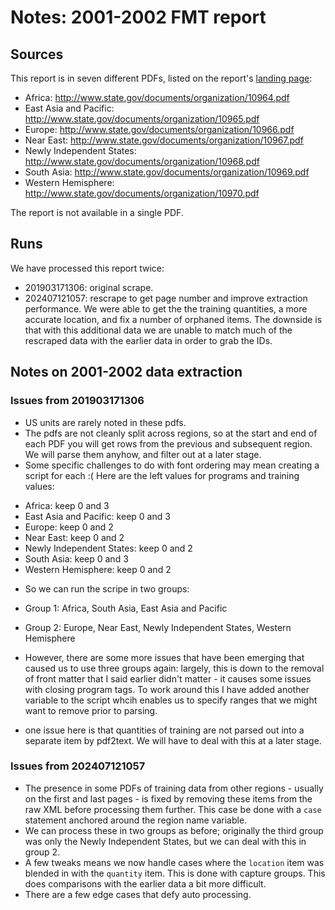 # Notes: 2001-2002 FMT report

## Sources

This report is in seven different PDFs, listed on the report's [landing page](https://www.state.gov/t/pm/rls/rpt/fmtrpt/2002/10849.htm):

 * Africa: http://www.state.gov/documents/organization/10964.pdf
 * East Asia and Pacific: http://www.state.gov/documents/organization/10965.pdf
 * Europe: http://www.state.gov/documents/organization/10966.pdf
 * Near East: http://www.state.gov/documents/organization/10967.pdf
 * Newly Independent States: http://www.state.gov/documents/organization/10968.pdf
 * South Asia: http://www.state.gov/documents/organization/10969.pdf
 * Western Hemisphere: http://www.state.gov/documents/organization/10970.pdf

The report is not available in a single PDF.

## Runs

We have processed this report twice:

- 201903171306: original scrape.
- 202407121057: rescrape to get page number and improve extraction performance. We were able to get the the training quantities, a more accurate location, and fix a number of orphaned items. The downside is that with this additional data we are unable to match much of the rescraped data with the earlier data in order to grab the IDs. 

## Notes on 2001-2002 data extraction

### Issues from 201903171306

- US units are rarely noted in these pdfs.
- The pdfs are not cleanly split across regions, so at the start and end of each PDF you will get rows from the previous and subsequent region. We will parse them anyhow, and filter out at a later stage.
- Some specific challenges to do with font ordering may mean creating a script for each :( Here are the left values for programs and training values:

 * Africa: keep 0 and 3
 * East Asia and Pacific: keep 0 and 3
 * Europe: keep 0 and 2
 * Near East: keep 0 and 2
 * Newly Independent States: keep 0 and 2
 * South Asia: keep 0 and 3 
 * Western Hemisphere: keep 0 and 2

- So we can run the scripe in two groups:
 - Group 1: Africa, South Asia, East Asia and Pacific
 - Group 2: Europe, Near East, Newly Independent States, Western Hemisphere

- However, there are some more issues that have been emerging that caused us to use three groups again: largely, this is down to the removal of front matter that I said earlier didn't matter - it causes some issues with closing program tags. To work around this I have added another variable to the script whcih enables us to specify ranges that we might want to remove prior to parsing. 
- one issue here is that quantities of training are not parsed out into a separate item by pdf2text. We will have to deal with this at a later stage.

### Issues from 202407121057

- The presence in some PDFs of training data from other regions - usually on the first and last pages -  is fixed by removing these items from the raw XML before processing them further. This case be done with a `case` statement anchored around the region name variable. 
- We can process these in two groups as before; originally the third group was only the Newly Independent States, but we can deal with this in group 2. 
- A few tweaks means we now handle cases where the `location` item was blended in with the `quantity` item. This is done with capture groups. This does comparisons with the earlier data a bit more difficult.
- There are a few edge cases that defy auto processing.
